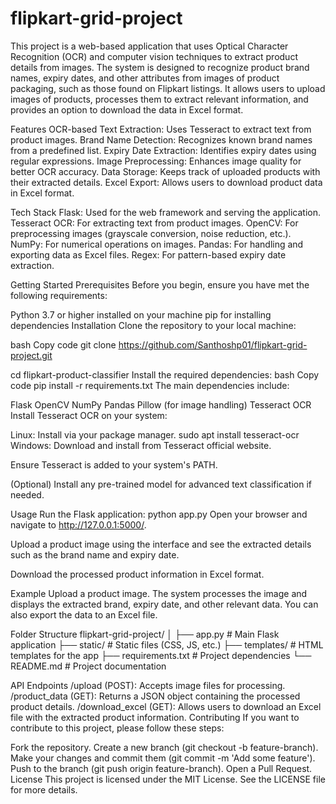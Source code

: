 # flipkart-grid-project
This project is a web-based application that uses Optical Character Recognition (OCR) and computer vision techniques to extract product details from images. The system is designed to recognize product brand names, expiry dates, and other attributes from images of product packaging, such as those found on Flipkart listings. It allows users to upload images of products, processes them to extract relevant information, and provides an option to download the data in Excel format.

Features
OCR-based Text Extraction: Uses Tesseract to extract text from product images.
Brand Name Detection: Recognizes known brand names from a predefined list.
Expiry Date Extraction: Identifies expiry dates using regular expressions.
Image Preprocessing: Enhances image quality for better OCR accuracy.
Data Storage: Keeps track of uploaded products with their extracted details.
Excel Export: Allows users to download product data in Excel format.

Tech Stack
Flask: Used for the web framework and serving the application.
Tesseract OCR: For extracting text from product images.
OpenCV: For preprocessing images (grayscale conversion, noise reduction, etc.).
NumPy: For numerical operations on images.
Pandas: For handling and exporting data as Excel files.
Regex: For pattern-based expiry date extraction.

Getting Started
Prerequisites
Before you begin, ensure you have met the following requirements:

Python 3.7 or higher installed on your machine
pip for installing dependencies
Installation
Clone the repository to your local machine:

bash
Copy code
git clone https://github.com/Santhoshp01/flipkart-grid-project.git

cd flipkart-product-classifier
Install the required dependencies:
bash
Copy code
pip install -r requirements.txt
The main dependencies include:

Flask
OpenCV
NumPy
Pandas
Pillow (for image handling)
Tesseract OCR
Install Tesseract OCR on your system:

Linux: Install via your package manager.
sudo apt install tesseract-ocr
Windows: Download and install from Tesseract official website.

Ensure Tesseract is added to your system's PATH.

(Optional) Install any pre-trained model for advanced text classification if needed.

Usage
Run the Flask application:
python app.py
Open your browser and navigate to http://127.0.0.1:5000/.

Upload a product image using the interface and see the extracted details such as the brand name and expiry date.

Download the processed product information in Excel format.

Example
Upload a product image.
The system processes the image and displays the extracted brand, expiry date, and other relevant data.
You can also export the data to an Excel file.

Folder Structure
flipkart-grid-project/
│
├── app.py                  # Main Flask application
├── static/                 # Static files (CSS, JS, etc.)
├── templates/              # HTML templates for the app
├── requirements.txt        # Project dependencies
└── README.md               # Project documentation

API Endpoints
/upload (POST): Accepts image files for processing.
/product_data (GET): Returns a JSON object containing the processed product details.
/download_excel (GET): Allows users to download an Excel file with the extracted product information.
Contributing
If you want to contribute to this project, please follow these steps:

Fork the repository.
Create a new branch (git checkout -b feature-branch).
Make your changes and commit them (git commit -m 'Add some feature').
Push to the branch (git push origin feature-branch).
Open a Pull Request.
License
This project is licensed under the MIT License. See the LICENSE file for more details.
